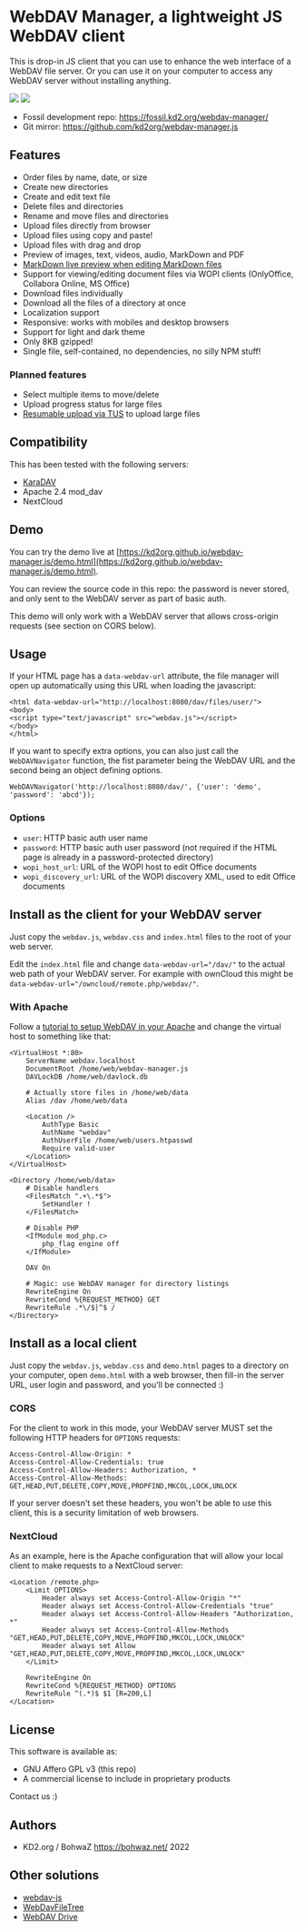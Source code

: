 # WebDAV Manager, a lightweight JS WebDAV client

This is drop-in JS client that you can use to enhance the web interface of a WebDAV file server. Or you can use it on your computer to access any WebDAV server without installing anything.

![](scr_desktop.png)
![](scr_mobile.png)

* Fossil development repo: <https://fossil.kd2.org/webdav-manager/>
* Git mirror: <https://github.com/kd2org/webdav-manager.js>

## Features

* Order files by name, date, or size
* Create new directories
* Create and edit text file
* Delete files and directories
* Rename and move files and directories
* Upload files directly from browser
* Upload files using copy and paste!
* Upload files with drag and drop
* Preview of images, text, videos, audio, MarkDown and PDF
* [MarkDown live preview when editing MarkDown files](scr_markdown.png)
* Support for viewing/editing document files via WOPI clients (OnlyOffice, Collabora Online, MS Office)
* Download files individually
* Download all the files of a directory at once
* Localization support
* Responsive: works with mobiles and desktop browsers
* Support for light and dark theme
* Only 8KB gzipped!
* Single file, self-contained, no dependencies, no silly NPM stuff!

### Planned features

* Select multiple items to move/delete
* Upload progress status for large files
* [Resumable upload via TUS](https://tus.io/protocols/resumable-upload.html) to upload large files

## Compatibility

This has been tested with the following servers:

* [KaraDAV](https://github.com/kd2org/karadav/)
* Apache 2.4 mod_dav
* NextCloud

## Demo

You can try the demo live at [https://kd2org.github.io/webdav-manager.js/demo.html](https://kd2org.github.io/webdav-manager.js/demo.html).

You can review the source code in this repo: the password is never stored, and only sent to the WebDAV server as part of basic auth.

This demo will only work with a WebDAV server that allows cross-origin requests (see section on CORS below).

## Usage

If your HTML page has a `data-webdav-url` attribute, the file manager will open up automatically using this URL when loading the javascript:

```
<html data-webdav-url="http://localhost:8080/dav/files/user/">
<body>
<script type="text/javascript" src="webdav.js"></script>
</body>
</html>
```

If you want to specify extra options, you can also just call the `WebDAVNavigator` function, the fist parameter being the WebDAV URL and the second being an object defining options.

```
WebDAVNavigator('http://localhost:8080/dav/', {'user': 'demo', 'password': 'abcd'});
```

### Options

* `user`: HTTP basic auth user name
* `password`: HTTP basic auth user password (not required if the HTML page is already in a password-protected directory)
* `wopi_host_url`: URL of the WOPI host to edit Office documents
* `wopi_discovery_url`: URL of the WOPI discovery XML, used to edit Office documents

## Install as the client for your WebDAV server

Just copy the `webdav.js`, `webdav.css` and `index.html` files to the root of your web server.

Edit the `index.html` file and change `data-webdav-url="/dav/"` to the actual web path of your WebDAV server. For example with ownCloud this might be `data-webdav-url="/owncloud/remote.php/webdav/"`.

### With Apache

Follow a [tutorial to setup WebDAV in your Apache](https://www.digitalocean.com/community/tutorials/how-to-configure-webdav-access-with-apache-on-ubuntu-18-04) and change the virtual host to something like that:

```
<VirtualHost *:80>
	ServerName webdav.localhost
	DocumentRoot /home/web/webdav-manager.js
	DAVLockDB /home/web/davlock.db

	# Actually store files in /home/web/data
	Alias /dav /home/web/data

	<Location />
		AuthType Basic
		AuthName "webdav"
		AuthUserFile /home/web/users.htpasswd
		Require valid-user
	</Location>
</VirtualHost>

<Directory /home/web/data>
	# Disable handlers
	<FilesMatch ".+\.*$">
		SetHandler !
	</FilesMatch>

	# Disable PHP
	<IfModule mod_php.c>
		php_flag engine off
	</IfModule>

	DAV On

	# Magic: use WebDAV manager for directory listings
	RewriteEngine On
	RewriteCond %{REQUEST_METHOD} GET
	RewriteRule .*\/$|^$ /
</Directory>
```

## Install as a local client

Just copy the `webdav.js`, `webdav.css` and `demo.html` pages to a directory on your computer, open `demo.html` with a web browser, then fill-in the server URL, user login and password, and you'll be connected :)

### CORS

For the client to work in this mode, your WebDAV server MUST set the following HTTP headers for `OPTIONS` requests:

```
Access-Control-Allow-Origin: *
Access-Control-Allow-Credentials: true
Access-Control-Allow-Headers: Authorization, *
Access-Control-Allow-Methods: GET,HEAD,PUT,DELETE,COPY,MOVE,PROPFIND,MKCOL,LOCK,UNLOCK
```

If your server doesn't set these headers, you won't be able to use this client, this is a security limitation of web browsers.

### NextCloud

As an example, here is the Apache configuration that will allow your local client to make requests to a NextCloud server:

```
<Location /remote.php>
	<Limit OPTIONS>
		Header always set Access-Control-Allow-Origin "*"
		Header always set Access-Control-Allow-Credentials "true"
		Header always set Access-Control-Allow-Headers "Authorization, *"
		Header always set Access-Control-Allow-Methods "GET,HEAD,PUT,DELETE,COPY,MOVE,PROPFIND,MKCOL,LOCK,UNLOCK"
		Header always set Allow "GET,HEAD,PUT,DELETE,COPY,MOVE,PROPFIND,MKCOL,LOCK,UNLOCK"
	</Limit>

	RewriteEngine On
	RewriteCond %{REQUEST_METHOD} OPTIONS
	RewriteRule ^(.*)$ $1 [R=200,L]
</Location>
```

## License

This software is available as:

* GNU Affero GPL v3 (this repo)
* A commercial license to include in proprietary products

Contact us :)

## Authors

* KD2.org / BohwaZ <https://bohwaz.net/> 2022

## Other solutions

* [webdav-js](https://github.com/dom111/webdav-js)
* [WebDavFileTree](https://github.com/Kysic/webdavFileTree)
* [WebDAV Drive](https://github.com/club-1/webdav-drive)
